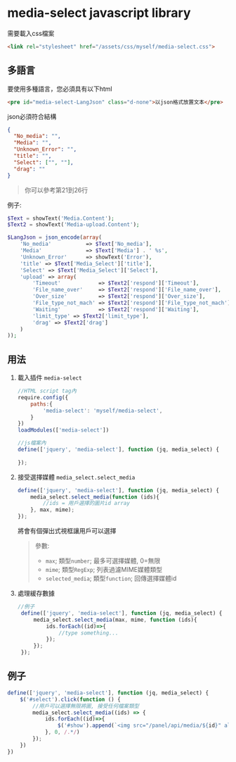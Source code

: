 media-select javascript library
===

需要載入css檔案
```html
<link rel="stylesheet" href="/assets/css/myself/media-select.css">
```

多語言
---
要使用多種語言，您必須具有以下html
```html
<pre id="media-select-LangJson" class="d-none">以json格式放置文本</pre>
```
json必須符合結構
```json
{
  "No_media": "",
  "Media": "",
  "Unknown_Error": "",
  "title": "",
  "Select": ["", ""],
  "drag": ""
}
```
> 你可以參考第21到26行

例子:
```php
$Text = showText('Media.Content');
$Text2 = showText('Media-upload.Content');

$LangJson = json_encode(array(
    'No_media'           => $Text['No_media'],
    'Media'              => $Text['Media'] . ' %s',
    'Unknown_Error'      => showText('Error'),
    'title' => $Text['Media_Select']['title'],
    'Select' => $Text['Media_Select']['Select'],
    'upload' => array(
        'Timeout'            => $Text2['respond']['Timeout'],
        'File_name_over'     => $Text2['respond']['File_name_over'],
        'Over_size'          => $Text2['respond']['Over_size'],
        'File_type_not_mach' => $Text2['respond']['File_type_not_mach'],
        'Waiting'            => $Text2['respond']['Waiting'],
        'limit_type' => $Text2['limit_type'],
        'drag' => $Text2['drag']
    )
));
```
用法
---
1. 載入插件 `media-select`
    ```javascript
    //HTML script tag內
    require.config({
        paths:{
            'media-select': 'myself/media-select',
        }
    })
    loadModules(['media-select'])
    ```
    ```javascript
    //js檔案內
    define(['jquery', 'media-select'], function (jq, media_select) {
        
    });
    ```

2. 接受選擇媒體 `media_select.select_media`
    ```javascript
    define(['jquery', 'media-select'], function (jq, media_select) {
        media_select.select_media(function (ids){
            //ids = 用戶選擇的圖片id array
        }, max, mime);
    });
    ```
   將會有個彈出式視框讓用戶可以選擇
   > 參數:
   > * `max`; 類型`number`; 最多可選擇媒體, 0=無限
   > * `mime`; 類型`RegExp`; 列表過濾MIME媒體類型
   > * `selected_media`; 類型`function`; 回傳選擇媒體id

3. 處理緩存數據
   ```javascript
   //例子
    define(['jquery', 'media-select'], function (jq, media_select) {
        media_select.select_media(max, mime, function (ids){
            ids.forEach((id)=>{
                //type something...
            });
        });
    });
    ```

例子
---
```javascript
define(['jquery', 'media-select'], function (jq, media_select) {
    $('#select').click(function () {
        //用戶可以選擇無限將圖, 接受任何檔案類型
        media_select.select_media((ids) => {
            ids.forEach((id)=>{
                $('#show').append(`<img src="/panel/api/media/${id}" alt="${id}"/>`)
            }, 0, /.*/)
        });
    })
})
```